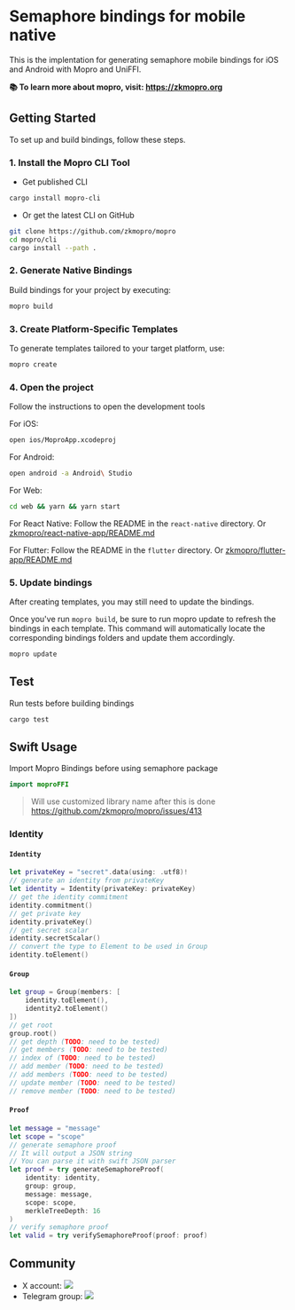 # Semaphore bindings for mobile native

This is the implentation for generating semaphore mobile bindings for iOS and Android with Mopro and UniFFI.

**📚 To learn more about mopro, visit: https://zkmopro.org**

## Getting Started

To set up and build bindings, follow these steps.

### 1. Install the Mopro CLI Tool

-   Get published CLI

```sh
cargo install mopro-cli
```

-   Or get the latest CLI on GitHub

```sh
git clone https://github.com/zkmopro/mopro
cd mopro/cli
cargo install --path .
```

### 2. Generate Native Bindings

Build bindings for your project by executing:

```sh
mopro build
```

### 3. Create Platform-Specific Templates

To generate templates tailored to your target platform, use:

```sh
mopro create
```

### 4. Open the project

Follow the instructions to open the development tools

For iOS:

```sh
open ios/MoproApp.xcodeproj
```

For Android:

```sh
open android -a Android\ Studio
```

For Web:

```sh
cd web && yarn && yarn start
```

For React Native:
Follow the README in the `react-native` directory. Or [zkmopro/react-native-app/README.md](https://github.com/zkmopro/react-native-app/blob/main/README.md)

For Flutter:
Follow the README in the `flutter` directory. Or [zkmopro/flutter-app/README.md](https://github.com/zkmopro/flutter-app/blob/main/README.md)

### 5. Update bindings

After creating templates, you may still need to update the bindings.

Once you've run `mopro build`, be sure to run mopro update to refresh the bindings in each template. This command will automatically locate the corresponding bindings folders and update them accordingly.

```sh
mopro update
```

## Test

Run tests before building bindings

```sh
cargo test
```

## Swift Usage

Import Mopro Bindings before using semaphore package

```swift
import moproFFI
```

> Will use customized library name after this is done https://github.com/zkmopro/mopro/issues/413

### Identity

#### `Identity`

```swift
let privateKey = "secret".data(using: .utf8)!
// generate an identity from privateKey
let identity = Identity(privateKey: privateKey)
// get the identity commitment
identity.commitment()
// get private key
identity.privateKey()
// get secret scalar
identity.secretScalar()
// convert the type to Element to be used in Group
identity.toElement()
```

#### `Group`

```swift
let group = Group(members: [
    identity.toElement(),
    identity2.toElement()
])
// get root
group.root()
// get depth (TODO: need to be tested)
// get members (TODO: need to be tested)
// index of (TODO: need to be tested)
// add member (TODO: need to be tested)
// add members (TODO: need to be tested)
// update member (TODO: need to be tested)
// remove member (TODO: need to be tested)
```

#### `Proof`

```swift
let message = "message"
let scope = "scope"
// generate semaphore proof
// It will output a JSON string
// You can parse it with swift JSON parser
let proof = try generateSemaphoreProof(
    identity: identity,
    group: group,
    message: message,
    scope: scope,
    merkleTreeDepth: 16
)
// verify semaphore proof
let valid = try verifySemaphoreProof(proof: proof)
```

## Community

-   X account: <a href="https://twitter.com/zkmopro"><img src="https://img.shields.io/twitter/follow/zkmopro?style=flat-square&logo=x&label=zkmopro"></a>
-   Telegram group: <a href="https://t.me/zkmopro"><img src="https://img.shields.io/badge/telegram-@zkmopro-blue.svg?style=flat-square&logo=telegram"></a>
